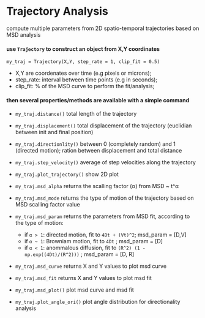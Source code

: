 # Trajectory Analysis
compute multiple parameters from 2D spatio-temporal trajectories based on MSD analysis

#### use `Trajectory` to construct an object from X,Y coordinates

`my_traj = Trajectory(X,Y, step_rate = 1, clip_fit = 0.5)`

- X,Y are coordenates over time (e.g pixels or microns);
- step_rate: interval between time points (e.g in seconds);
- clip_fit: % of the MSD curve to perform the fit/analysis;

#### then several properties/methods are available with a simple command

- `my_traj.distance()` 		total length of the trajectory
- `my_traj.displacement()` 	total displacement of the trajectory (euclidian between init and final position)
- `my_traj.directionlity()`	between 0 (completely random) and 1 (directed motion); ration between displacement and total distance
- `my_traj.step_velocity()` 	average of step velocities along the trajectory
- `my_traj.plot_trajectory()`	show 2D plot

- `my_traj.msd_alpha` 		returns the scalling factor (α) from MSD ~ t^α
- `my_traj.msd_mode` 		returns the type of motion of the trajectory based on MSD scalling factor value
- `my_traj.msd_param` 		returns the parameters from MSD fit, according to the type of motion:
	- if `α > 1`: directed motion, fit to `4Dt + (Vt)^2`; msd_param = [D,V]
	- if `α ~ 1`: Browniam motion, fit to `4Dt` ; msd_param = [D]
	- if `α < 1`: anommalous diffusion, fit to `(R^2) (1 - np.exp((4Dt)/(R^2)))` ; msd_param = [D, R]

- `my_traj.msd_curve` 		returns X and Y values to plot msd curve
- `my_traj.msd_fit`		returns X and Y values to plot msd fit
- `my_traj.msd_plot()`		plot msd curve and msd fit

- `my_traj.plot_angle_ori()`	plot angle distribution for directionality analysis
